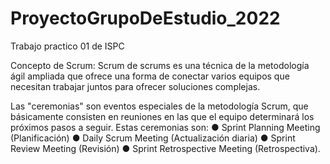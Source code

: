 # ProyectoGrupoDeEstudio_2022
Trabajo practico 01 de ISPC



Concepto de Scrum:
  Scrum de scrums es una técnica de la metodología ágil ampliada que ofrece una forma de conectar varios equipos que necesitan trabajar juntos para ofrecer soluciones complejas.

Las "ceremonias" son eventos especiales de la metodología Scrum, que básicamente consisten en reuniones en las que el equipo determinará los próximos pasos a seguir. Estas ceremonias son:
● Sprint Planning Meeting (Planificación)
● Daily Scrum Meeting (Actualización diaria)
● Sprint Review Meeting (Revisión)
● Sprint Retrospective Meeting (Retrospectiva).

